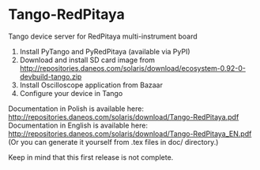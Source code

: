 # Tango-RedPitaya
Tango device server for RedPitaya multi-instrument board  
  
1. Install PyTango and PyRedPitaya (available via PyPI)  
2. Download and install SD card image from http://repositories.daneos.com/solaris/download/ecosystem-0.92-0-devbuild-tango.zip  
3. Install Oscilloscope application from Bazaar
4. Configure your device in Tango  
  
Documentation in Polish is available here: http://repositories.daneos.com/solaris/download/Tango-RedPitaya.pdf  
Documentation in English is available here: http://repositories.daneos.com/solaris/download/Tango-RedPitaya_EN.pdf  
(Or you can generate it yourself from .tex files in doc/ directory.)   
  
Keep in mind that this first release is not complete.